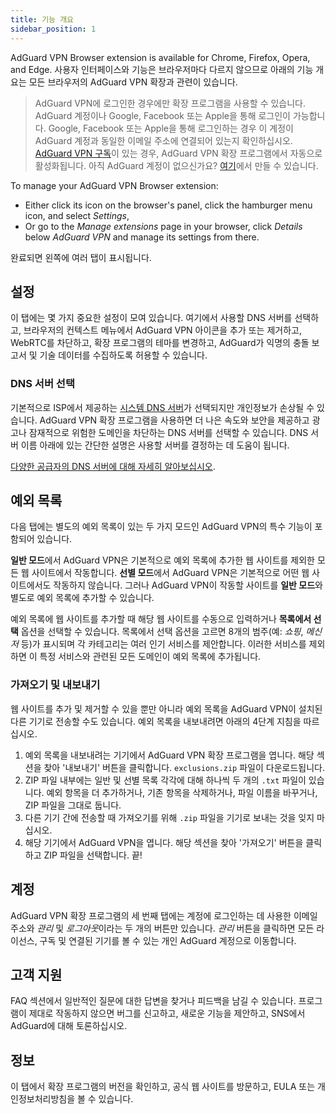 ```yaml
---
title: 기능 개요
sidebar_position: 1
---
```


AdGuard VPN Browser extension is available for Chrome, Firefox, Opera, and Edge. 사용자 인터페이스와 기능은 브라우저마다 다르지 않으므로 아래의 기능 개요는 모든 브라우저의 AdGuard VPN 확장과 관련이 있습니다.

> AdGuard VPN에 로그인한 경우에만 확장 프로그램을 사용할 수 있습니다. AdGuard 계정이나 Google, Facebook 또는 Apple을 통해 로그인이 가능합니다. Google, Facebook 또는 Apple을 통해 로그인하는 경우 이 계정이 AdGuard 계정과 동일한 이메일 주소에 연결되어 있는지 확인하십시오. [AdGuard VPN 구독](/general/subscription.md)이 있는 경우, AdGuard VPN 확장 프로그램에서 자동으로 활성화됩니다. 아직 AdGuard 계정이 없으신가요? [여기](https://auth.adguard.com/registration.html)에서 만들 수 있습니다.

To manage your AdGuard VPN Browser extension:

* Either click its icon on the browser's panel, click the hamburger menu icon, and select *Settings*,
* Or go to the *Manage extensions* page in your browser, click *Details* below *AdGuard VPN* and manage its settings from there.

완료되면 왼쪽에 여러 탭이 표시됩니다.

## 설정

이 탭에는 몇 가지 중요한 설정이 모여 있습니다. 여기에서 사용할 DNS 서버를 선택하고, 브라우저의 컨텍스트 메뉴에서 AdGuard VPN 아이콘을 추가 또는 제거하고, WebRTC를 차단하고, 확장 프로그램의 테마를 변경하고, AdGuard가 익명의 충돌 보고서 및 기술 데이터를 수집하도록 허용할 수 있습니다.

### DNS 서버 선택

기본적으로 ISP에서 제공하는 [시스템 DNS 서버](https://adguard-dns.io/kb/general/dns-filtering/#what-is-dns)가 선택되지만 개인정보가 손상될 수 있습니다. AdGuard VPN 확장 프로그램을 사용하면 더 나은 속도와 보안을 제공하고 광고나 잠재적으로 위험한 도메인을 차단하는 DNS 서버를 선택할 수 있습니다. DNS 서버 이름 아래에 있는 간단한 설명은 사용할 서버를 결정하는 데 도움이 됩니다.

[다양한 공급자의 DNS 서버에 대해 자세히 알아보십시오](https://adguard-dns.io/kb/general/dns-providers/).

## 예외 목록

다음 탭에는 별도의 예외 목록이 있는 두 가지 모드인 AdGuard VPN의 특수 기능이 포함되어 있습니다.

**일반 모드**에서 AdGuard VPN은 기본적으로 예외 목록에 추가한 웹 사이트를 제외한 모든 웹 사이트에서 작동합니다. **선별 모드**에서 AdGuard VPN은 기본적으로 어떤 웹 사이트에서도 작동하지 않습니다. 그러나 AdGuard VPN이 작동할 사이트를 **일반 모드**와 별도로 예외 목록에 추가할 수 있습니다.

예외 목록에 웹 사이트를 추가할 때 해당 웹 사이트를 수동으로 입력하거나 **목록에서 선택** 옵션을 선택할 수 있습니다. 목록에서 선택 옵션을 고르면 8개의 범주(예: *쇼핑*, *메신저* 등)가 표시되며 각 카테고리는 여러 인기 서비스를 제안합니다. 이러한 서비스를 제외하면 이 특정 서비스와 관련된 모든 도메인이 예외 목록에 추가됩니다.

### 가져오기 및 내보내기

웹 사이트를 추가 및 제거할 수 있을 뿐만 아니라 예외 목록을 AdGuard VPN이 설치된 다른 기기로 전송할 수도 있습니다. 예외 목록을 내보내려면 아래의 4단계 지침을 따르십시오.

1. 예외 목록을 내보내려는 기기에서 AdGuard VPN 확장 프로그램을 엽니다. 해당 섹션을 찾아 '내보내기' 버튼을 클릭합니다. `exclusions.zip` 파일이 다운로드됩니다.
2. ZIP 파일 내부에는 일반 및 선별 목록 각각에 대해 하나씩 두 개의 `.txt` 파일이 있습니다. 예외 항목을 더 추가하거나, 기존 항목을 삭제하거나, 파일 이름을 바꾸거나, ZIP 파일을 그대로 둡니다.
3. 다른 기기 간에 전송할 때 가져오기를 위해 `.zip` 파일을 기기로 보내는 것을 잊지 마십시오.
4. 해당 기기에서 AdGuard VPN을 엽니다. 해당 섹션을 찾아 '가져오기' 버튼을 클릭하고 ZIP 파일을 선택합니다. 끝!

## 계정

AdGuard VPN 확장 프로그램의 세 번째 탭에는 계정에 로그인하는 데 사용한 이메일 주소와 *관리* 및 *로그아웃*이라는 두 개의 버튼만 있습니다. *관리* 버튼을 클릭하면 모든 라이선스, 구독 및 연결된 기기를 볼 수 있는 개인 AdGuard 계정으로 이동합니다.

## 고객 지원

FAQ 섹션에서 일반적인 질문에 대한 답변을 찾거나 피드백을 남길 수 있습니다. 프로그램이 제대로 작동하지 않으면 버그를 신고하고, 새로운 기능을 제안하고, SNS에서 AdGuard에 대해 토론하십시오.

## 정보

이 탭에서 확장 프로그램의 버전을 확인하고, 공식 웹 사이트를 방문하고, EULA 또는 개인정보처리방침을 볼 수 있습니다.
